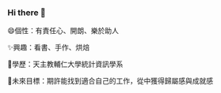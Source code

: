 ### Hi there 👋

<!--
**aquamolfish/aquamolfish** is a ✨ _special_ ✨ repository because its `README.md` (this file) appears on your GitHub profile.

Here are some ideas to get you started:

- 🔭 I’m currently working on ...
- 🌱 I’m currently learning ...
- 👯 I’m looking to collaborate on ...
- 🤔 I’m looking for help with ...
- 💬 Ask me about ...
- 📫 How to reach me: ...
- 😄 Pronouns: ...
- ⚡ Fun fact: ...
-->
😄個性：有責任心、開朗、樂於助人

✨興趣：看書、手作、烘焙

🌱學歷：天主教輔仁大學統計資訊學系

🔭未來目標：期許能找到適合自己的工作，從中獲得歸屬感與成就感

